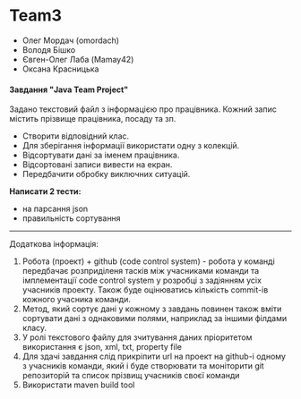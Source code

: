 # Team3
 - Олег Мордач (omordach)
 - Володя Бішко
 - Євген-Олег Лаба (Mamay42)
 - Оксана Красницька

#### Завдання "Java Team Project"
Задано текстовий файл з інформацією про працівника. Кожний запис містить прізвище працівника, посаду та зп. 
- Створити відповідний клас.
- Для зберігання інформації використати одну з колекцій.
- Відсортувати дані за іменем працівника. 
- Відсортовані записи вивести на екран. 
- Передбачити обробку виключних ситуацій.

**Написати 2 тести:**
- на парсання json 
- правильність сортування

------------------------------------------------------------------

Додаткова інформація:
1. Робота (проект) + github (code control system) - робота у команді передбачає розприділеня тасків між учасниками команди та імплементації code control system у розробці з задіянням усіх учасників проекту. Також буде оцінюватись кількість commit-ів кожного учасника команди.
2. Метод, який сортує дані у кожному з завдань повинен також вміти сортувати дані з однаковими полями, наприклад за іншими філдами класу.
3. У ролі текстового файлу для зчитування даних пріоритетом використання є json, xml, txt, property file
4. Для здачі завдання слід прикріпити url на проект на github-i одному з учасників команди, який і буде створювати та моніторити git репозиторій та список прізвищ учасників своєї команди
5. Використати maven build tool
